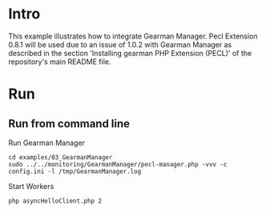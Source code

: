 Intro
=====

This example illustrates how to integrate Gearman Manager.
Pecl Extension 0.8.1 will be used due to an issue of 1.0.2 with Gearman Manager as described in the section
'Installing gearman PHP Extension (PECL)' of the repository's main README file.

Run
============

Run from command line
---------------------

Run Gearman Manager

    cd examples/03_GearmanManager
    sudo ../../monitoring/GearmanManager/pecl-manager.php -vvv -c config.ini -l /tmp/GearmanManager.log

Start Workers

    php asyncHelloClient.php 2
